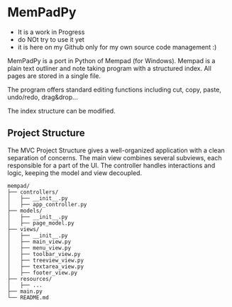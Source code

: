 # MemPadPy

- It is a work in Progress
- do NOt try to use it yet
- it is here on my Github only for my own source code management :)

MemPadPy is a port in Python of Mempad (for Windows).
Mempad is a plain text outliner and note taking program with a structured index. 
All pages are stored in a single file.

The program offers standard editing functions including cut, copy, paste, undo/redo, drag&drop... 

The index structure can be modified.


## Project Structure

The MVC Project Structure gives a well-organized application with a clean separation of concerns. The main view combines several subviews, each responsible for a part of the UI. The controller handles interactions and logic, keeping the model and view decoupled.

```
mempad/
├── controllers/
│   ├── __init__.py
│   ├── app_controller.py
├── models/
│   ├── __init__.py
│   ├── page_model.py
├── views/
│   ├── __init__.py
│   ├── main_view.py
│   ├── menu_view.py
│   ├── toolbar_view.py
│   ├── treeview_view.py
│   ├── textarea_view.py
│   ├── footer_view.py
├── resources/
│   ├── ...
├── main.py
└── README.md
```

